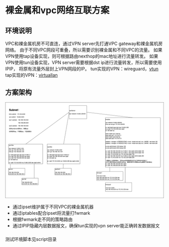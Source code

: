 # 裸金属和vpc网络互联方案

## 环境说明
VPC和裸金属机房不可直连，通过VPN server先打通VPC gateway和裸金属机房网络。
由于不同VPC网段可重叠，所以需要识别裸金属和不同VPC的流量。
如果VPN使用tap设备实现，则可根据路由nexthop的mac地址进行流量转发。
如果VPN使用tun设备实现，VPN server需要根据dst ip进行流量转发，所以需要使用IPIP，
将原有流量外层封上VPN网段的IP。
tun实现的VPN：wireguard，[vtun](https://github.com/lucheng0127/vtun)
tap实现的VPN：[virtuallan](https://github.com/lucheng0127/virtuallan)

## 方案架构
![裸金属VPC互联网络方案](./docs/vpcBmsNetwork.png)
* 通过ipset维护属于不同VPC的裸金属机器
* 通过iptables配合ipset将流量打fwmark
* 根据fwmark走不同的策略路由
* 通过IPIP隐藏内层数据报文，确保tun实现的vpn server能正确转发数据报文

###
测试环境脚本见script目录